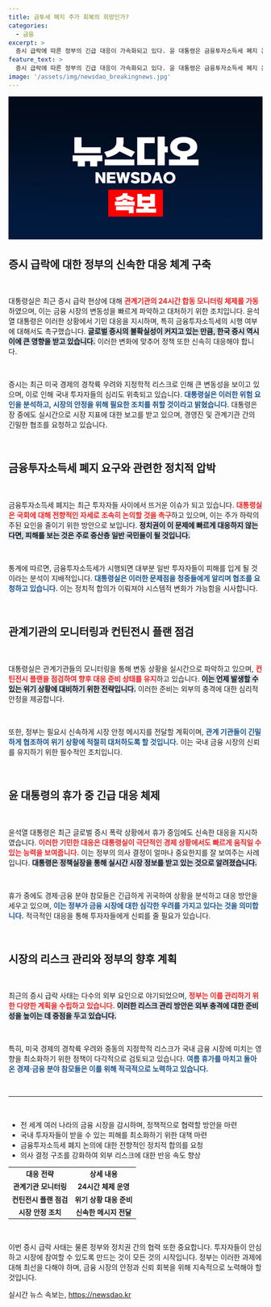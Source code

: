 ```yaml
---
title: 금투세 폐지 주가 회복의 희망인가?
categories:
  - 금융
excerpt: >
  증시 급락에 따른 정부의 긴급 대응이 가속화되고 있다. 윤 대통령은 금융투자소득세 폐지 논의를 국회에 촉구하며 24시간 모니터링 체제를 가동 지시했다. 글로벌 금융 불안 속, 중산층 투자자 보호를 위한 발빠른 조치가 필요하다.
feature_text: >
  증시 급락에 따른 정부의 긴급 대응이 가속화되고 있다. 윤 대통령은 금융투자소득세 폐지 논의를 국회에 촉구하며 24시간 모니터링 체제를 가동 지시했다. 글로벌 금융 불안 속, 중산층 투자자 보호를 위한 발빠른 조치가 필요하다.
image: '/assets/img/newsdao_breakingnews.jpg'
---
```


<p><img src="/assets/img/newsdao_breakingnews.jpg" alt="implanttips 속보" /></p>

<h2 data-ke-size="size26">증시 급락에 대한 정부의 신속한 대응 체계 구축</h2>

<p data-ke-size="size16">&nbsp;</p>

<p>대통령실은 최근 증시 급락 현상에 대해 <b><span style="color: #ee2323;">관계기관의 24시간 합동 모니터링 체제를 가동</span></b>하였으며, 이는 금융 시장의 변동성을 빠르게 파악하고 대처하기 위한 조치입니다. 윤석열 대통령은 이러한 상황에서 기민 대응을 지시하며, 특히 금융투자소득세의 시행 여부에 대해서도 촉구했습니다. <b><span style="background-color: #21538527;">글로벌 증시의 불확실성이 커지고 있는 만큼, 한국 증시 역시 이에 큰 영향을 받고 있습니다.</span></b> 이러한 변화에 맞추어 정책 또한 신속히 대응해야 합니다. </p>

<p data-ke-size="size16">&nbsp;</p>

<p>증시는 최근 미국 경제의 경착륙 우려와 지정학적 리스크로 인해 큰 변동성을 보이고 있으며, 이로 인해 국내 투자자들의 심리도 위축되고 있습니다. <b><span style="color: #1a5490;">대통령실은 이러한 위험 요인을 분석하고, 시장의 안정을 위해 필요한 조치를 취할 것이라고 밝혔습니다.</span></b> 대통령은 장 중에도 실시간으로 시장 지표에 대한 보고를 받고 있으며, 경영진 및 관계기관 간의 긴밀한 협조를 요청하고 있습니다.</p>

<p data-ke-size="size16">&nbsp;</p>

<h2 data-ke-size="size26">금융투자소득세 폐지 요구와 관련한 정치적 압박</h2>

<p data-ke-size="size16">&nbsp;</p>

<p>금융투자소득세 폐지는 최근 투자자들 사이에서 뜨거운 이슈가 되고 있습니다. <b><span style="color: #ee2323;">대통령실은 국회에 대해 전향적인 자세로 조속히 논의할 것을 촉구</span></b>하고 있으며, 이는 주가 하락의 주된 요인을 줄이기 위한 방안으로 보입니다. <b><span style="background-color: #21538527;">정치권이 이 문제에 빠르게 대응하지 않는다면, 피해를 보는 것은 주로 중산층 일반 국민들이 될 것입니다.</span></b> </p>

<p data-ke-size="size16">&nbsp;</p>

<p>통계에 따르면, 금융투자소득세가 시행되면 대부분 일반 투자자들이 피해를 입게 될 것이라는 분석이 지배적입니다. <b><span style="color: #1a5490;">대통령실은 이러한 문제점을 청중들에게 알리며 협조를 요청하고 있습니다.</span></b> 이는 정치적 합의가 이뤄져야 시스템적 변화가 가능함을 시사합니다.</p>

<p data-ke-size="size16">&nbsp;</p>

<h2 data-ke-size="size26">관계기관의 모니터링과 컨틴전시 플랜 점검</h2>

<p data-ke-size="size16">&nbsp;</p>

<p>대통령실은 관계기관들의 모니터링을 통해 변동 상황을 실시간으로 파악하고 있으며, <b><span style="color: #ee2323;">컨틴전시 플랜을 점검하여 향후 대응 준비 상태를 유지</span></b>하고 있습니다. <b><span style="background-color: #21538527;">이는 언제 발생할 수 있는 위기 상황에 대비하기 위한 전략입니다.</span></b> 이러한 준비는 외부의 충격에 대한 심리적 안정을 제공합니다. </p>

<p data-ke-size="size16">&nbsp;</p>

<p>또한, 정부는 필요시 신속하게 시장 안정 메시지를 전달할 계획이며, <b><span style="color: #1a5490;">관계 기관들이 긴밀하게 협조하여 위기 상황에 적절히 대처하도록 할 것입니다.</span></b> 이는 국내 금융 시장의 신뢰를 유지하기 위한 필수적인 조치입니다.</p>

<p data-ke-size="size16">&nbsp;</p>

<h2 data-ke-size="size26">윤 대통령의 휴가 중 긴급 대응 체제</h2>

<p data-ke-size="size16">&nbsp;</p>

<p>윤석열 대통령은 최근 글로벌 증시 폭락 상황에서 휴가 중임에도 신속한 대응을 지시하였습니다. <b><span style="color: #ee2323;">이러한 기민한 대응은 대통령실이 극단적인 경제 상황에서도 빠르게 움직일 수 있는 능력을 보여줍니다.</span></b> 이는 정부의 의사 결정이 얼마나 중요한지를 잘 보여주는 사례입니다. <b><span style="background-color: #21538527;">대통령은 정책실장을 통해 실시간 시장 정보를 받고 있는 것으로 알려졌습니다.</span></b> </p>

<p data-ke-size="size16">&nbsp;</p>

<p>휴가 중에도 경제·금융 분야 참모들은 긴급하게 귀국하여 상황을 분석하고 대응 방안을 세우고 있으며, <b><span style="color: #1a5490;">이는 정부가 금융 시장에 대한 심각한 우려를 가지고 있다는 것을 의미합니다.</span></b> 적극적인 대응을 통해 투자자들에게 신뢰를 줄 필요가 있습니다.</p>

<p data-ke-size="size16">&nbsp;</p>

<h2 data-ke-size="size26">시장의 리스크 관리와 정부의 향후 계획</h2>

<p data-ke-size="size16">&nbsp;</p>

<p>최근의 증시 급락 사태는 다수의 외부 요인으로 야기되었으며, <b><span style="color: #ee2323;">정부는 이를 관리하기 위한 다양한 계획을 수립하고 있습니다.</span></b> <b><span style="background-color: #21538527;">이러한 리스크 관리 방안은 외부 충격에 대한 준비성을 높이는 데 중점을 두고 있습니다.</span></b> </p>

<p data-ke-size="size16">&nbsp;</p>

<p>특히, 미국 경제의 경착륙 우려와 중동의 지정학적 리스크가 국내 금융 시장에 미치는 영향을 최소화하기 위한 정책이 다각적으로 검토되고 있습니다. <b><span style="color: #1a5490;">여름 휴가를 마치고 돌아온 경제·금융 분야 참모들은 이를 위해 적극적으로 노력하고 있습니다.</span></b> </p>

<p data-ke-size="size16">&nbsp;</p>

<hr>

<p data-ke-size="size16">&nbsp;</p>

<ul>
<li>전 세계 여러 나라의 금융 시장을 감시하며, 정책적으로 협력할 방안을 마련</li>
<li>국내 투자자들이 받을 수 있는 피해를 최소화하기 위한 대책 마련</li>
<li>금융투자소득세 폐지 논의에 대한 전향적인 정치적 합의를 요청</li>
<li>의사 결정 구조를 강화하여 외부 리스크에 대한 반응 속도 향상</li>
</ul> 

<table style="width: 100%;">
  <tr>
    <td style="text-align: center; height: 17px;"><b>대응 전략</b></td>
    <td style="text-align: center; height: 17px;"><b>상세 내용</b></td>
  </tr>
  <tr>
    <td style="text-align: center; height: 17px;"><b>관계기관 모니터링</b></td>
    <td style="text-align: center; height: 17px;"><b>24시간 체제 운영</b></td>
  </tr>
  <tr>
    <td style="text-align: center; height: 17px;"><b>컨틴전시 플랜 점검</b></td>
    <td style="text-align: center; height: 17px;"><b>위기 상황 대응 준비</b></td>
  </tr>
  <tr>
    <td style="text-align: center; height: 17px;"><b>시장 안정 조치</b></td>
    <td style="text-align: center; height: 17px;"><b>신속한 메시지 전달</b></td>
  </tr>
</table>

<p data-ke-size="size16">&nbsp;</p> 

<p>이번 증시 급락 사태는 물론 정부와 정치권 간의 협력 또한 중요합니다. 투자자들이 안심하고 시장에 참여할 수 있도록 만드는 것이 모든 것의 시작입니다. 정부는 이러한 과제에 대해 최선을 다해야 하며, 금융 시장의 안정과 신뢰 회복을 위해 지속적으로 노력해야 할 것입니다.</p>
실시간 뉴스 속보는, <a href="https://newsdao.kr" rel="dofollow">https://newsdao.kr</a>


